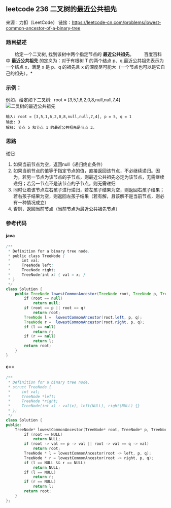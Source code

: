 ## leetcode  236 二叉树的最近公共祖先

来源：力扣（LeetCode）
链接：https://leetcode-cn.com/problems/lowest-common-ancestor-of-a-binary-tree
### 题目描述   
&emsp;&emsp;给定一个二叉树, 找到该树中两个指定节点的 **最近公共祖先**。
&emsp;&emsp;百度百科中 **最近公共祖先** 的定义为：对于有根树 T 的两个结点 p、q,最近公共祖先表示为一个结点 x，满足 x 是 p、q 的祖先且 x 的深度尽可能大（一个节点也可以是它自己的祖先）。*

### 示例：

例如，给定如下二叉树:  root = [3,5,1,6,2,0,8,null,null,7,4]
![二叉树的最近公共祖先](https://assets.leetcode-cn.com/aliyun-lc-upload/uploads/2018/12/15/binarytree.png)
```
输入: root = [3,5,1,6,2,0,8,null,null,7,4], p = 5, q = 1
输出: 3
解释: 节点 5 和节点 1 的最近公共祖先是节点 3。

``` 
### 思路
递归
1. 如果当前节点为空，返回null（递归终止条件）
2. 如果当前节点的值等于指定节点的值，直接返回该节点，不必继续递归。因为，若另一节点为该节点的子节点，则最近公共祖先必定为该节点，无需继续递归；若另一节点不是该节点的子节点，则无需递归
3. 同时让若该节点左右孩子进行递归，若左孩子结果为空，则返回右孩子结果；若右孩子结果为空，则返回左孩子结果（若有解，且该解不是当前节点，则必有一种情况成立）
4. 否则，返回当前节点（当前节点为最近公共祖先节点）

### 参考代码
#### java
``` java
/**
 * Definition for a binary tree node.
 * public class TreeNode {
 *     int val;
 *     TreeNode left;
 *     TreeNode right;
 *     TreeNode(int x) { val = x; }
 * }
 */
class Solution {
    public TreeNode lowestCommonAncestor(TreeNode root, TreeNode p, TreeNode q) {
        if (root == null)
            return null;
        if (root == p || root == q)
            return root;
        TreeNode l =  lowestCommonAncestor(root.left, p, q);
        TreeNode r =  lowestCommonAncestor(root.right, p, q);
        if (l == null)
            return r;
        if (r == null)
            return l;
        return root;
    }
}
```
#### c++
``` cpp
/**
 * Definition for a binary tree node.
 * struct TreeNode {
 *     int val;
 *     TreeNode *left;
 *     TreeNode *right;
 *     TreeNode(int x) : val(x), left(NULL), right(NULL) {}
 * };
 */
class Solution {
public:
    TreeNode* lowestCommonAncestor(TreeNode* root, TreeNode* p, TreeNode* q) {
        if (root == NULL)
            return NULL;
        if (root -> val == p -> val || root -> val == q -> val)
            return root;
        TreeNode * l = lowestCommonAncestor(root -> left, p, q);
        TreeNode * r = lowestCommonAncestor(root -> right, p, q);
        if (l == NULL && r == NULL)
            return NULL;
        if (l == NULL)
            return r;
        if (r == NULL)
            return l;
        return root;
    }
};
```


